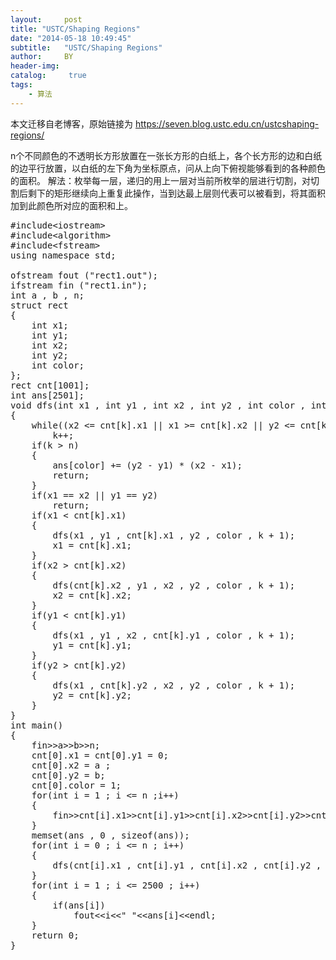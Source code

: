 ```yaml
---
layout:     post
title: "USTC/Shaping Regions"
date: "2014-05-18 10:49:45"
subtitle:   "USTC/Shaping Regions"
author:     BY
header-img:
catalog: 	 true
tags:
    - 算法
---
```


本文迁移自老博客，原始链接为 <https://seven.blog.ustc.edu.cn/ustcshaping-regions/>

n个不同颜色的不透明长方形放置在一张长方形的白纸上，各个长方形的边和白纸的边平行放置，以白纸的左下角为坐标原点，问从上向下俯视能够看到的各种颜色的面积。
解法：枚举每一层，递归的用上一层对当前所枚举的层进行切割，对切割后剩下的矩形继续向上重复此操作，当到达最上层则代表可以被看到，将其面积加到此颜色所对应的面积和上。
<pre class = "brush:[cpp]">
#include&lt;iostream&gt;
#include&lt;algorithm&gt;
#include&lt;fstream&gt;
using namespace std;

ofstream fout ("rect1.out");
ifstream fin ("rect1.in");
int a , b , n;
struct rect
{
    int x1;
    int y1;
    int x2;
    int y2;
    int color;
};
rect cnt[1001];
int ans[2501];
void dfs(int x1 , int y1 , int x2 , int y2 , int color , int k)
{
    while((x2 <= cnt[k].x1 || x1 >= cnt[k].x2 || y2 <= cnt[k].y1 || y1 >= cnt[k].y2) && k <= n)
        k++;
    if(k > n)
    {
        ans[color] += (y2 - y1) * (x2 - x1);
        return;
    }
    if(x1 == x2 || y1 == y2)
        return;
    if(x1 < cnt[k].x1)
    {
        dfs(x1 , y1 , cnt[k].x1 , y2 , color , k + 1);
        x1 = cnt[k].x1;
    }
    if(x2 > cnt[k].x2)
    {
        dfs(cnt[k].x2 , y1 , x2 , y2 , color , k + 1);
        x2 = cnt[k].x2;
    }
    if(y1 < cnt[k].y1)
    {
        dfs(x1 , y1 , x2 , cnt[k].y1 , color , k + 1);
        y1 = cnt[k].y1;
    }
    if(y2 > cnt[k].y2)
    {
        dfs(x1 , cnt[k].y2 , x2 , y2 , color , k + 1);
        y2 = cnt[k].y2;
    }
}
int main()
{
    fin&gt;&gt;a&gt;&gt;b&gt;&gt;n;
    cnt[0].x1 = cnt[0].y1 = 0;
    cnt[0].x2 = a ;
    cnt[0].y2 = b;
    cnt[0].color = 1;
    for(int i = 1 ; i <= n ;i++)
    {
        fin&gt;&gt;cnt[i].x1&gt;&gt;cnt[i].y1&gt;&gt;cnt[i].x2&gt;&gt;cnt[i].y2&gt;&gt;cnt[i].color;
    }
    memset(ans , 0 , sizeof(ans));
    for(int i = 0 ; i <= n ; i++)
    {
        dfs(cnt[i].x1 , cnt[i].y1 , cnt[i].x2 , cnt[i].y2 , cnt[i].color , i + 1);
    }
    for(int i = 1 ; i <= 2500 ; i++)
    {
        if(ans[i])
            fout&lt;&lt;i&lt;&lt;" "&lt;&lt;ans[i]&lt;&lt;endl;
    }
    return 0;
}
</pre>
